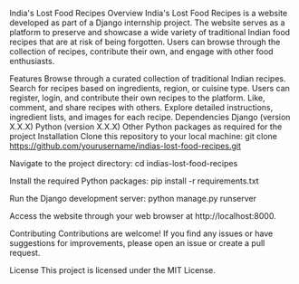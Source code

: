 India's Lost Food Recipes
Overview
India's Lost Food Recipes is a website developed as part of a Django internship project. The website serves as a platform to preserve and showcase a wide variety of traditional Indian food recipes that are at risk of being forgotten. Users can browse through the collection of recipes, contribute their own, and engage with other food enthusiasts.

Features
Browse through a curated collection of traditional Indian recipes.
Search for recipes based on ingredients, region, or cuisine type.
Users can register, login, and contribute their own recipes to the platform.
Like, comment, and share recipes with others.
Explore detailed instructions, ingredient lists, and images for each recipe.
Dependencies
Django (version X.X.X)
Python (version X.X.X)
Other Python packages as required for the project
Installation
Clone this repository to your local machine:
git clone https://github.com/yourusername/indias-lost-food-recipes.git

Navigate to the project directory:
cd indias-lost-food-recipes

Install the required Python packages:
pip install -r requirements.txt

Run the Django development server:
python manage.py runserver

Access the website through your web browser at http://localhost:8000.

Contributing
Contributions are welcome! If you find any issues or have suggestions for improvements, please open an issue or create a pull request.

License
This project is licensed under the MIT License.

